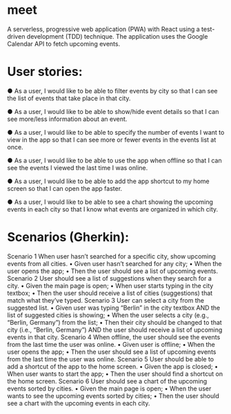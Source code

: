 # meet

A serverless, progressive web application (PWA) with React using a
test-driven development (TDD) technique. The application uses the Google
Calendar API to fetch upcoming events.

# User stories:

● As a user, I would like to be able to filter events by city so that I can see the list of events that take place in that city.

● As a user, I would like to be able to show/hide event details so that I can see more/less
information about an event.

● As a user, I would like to be able to specify the number of events I want to view in the app so that I can see more or fewer events in the events list at once.

● As a user, I would like to be able to use the app when offline so that I can see the events I viewed the last time I was online.

● As a user, I would like to be able to add the app shortcut to my home screen so that I can open the app faster.

● As a user, I would like to be able to see a chart showing the upcoming events in each city so that I know what events are organized in which city.

# Scenarios (Gherkin):

Scenario 1
When user hasn’t searched for a specific city, show upcoming events from all cities.
    • Given user hasn’t searched for any city; 
    • When the user opens the app; 
    • Then the user should see a list of upcoming events. 
Scenario 2
User should see a list of suggestions when they search for a city. 
    • Given the main page is open; 
    • When user starts typing in the city textbox; 
    • Then the user should receive a list of cities (suggestions) that match what they’ve typed. 
Scenario 3
User can select a city from the suggested list.
    • Given user was typing “Berlin” in the city textbox AND the list of suggested cities is showing; 
    • When the user selects a city (e.g., “Berlin, Germany”) from the list; 
    • Then their city should be changed to that city (i.e., “Berlin, Germany”) AND the user should receive a list of upcoming events in that city. 
Scenario 4
When offline, the user should see the events from the last time the user was online.
    • Given user is offline; 
    • When the user opens the app; 
    • Then the user should see a list of upcoming events from the last time the user was online. 
Scenario 5
User should be able to add a shortcut of the app to the home screen.
    • Given the app is closed; 
    • When user wants to start the app;
    • Then the user should find a shortcut on the home screen.
Scenario 6
User should see a chart of the upcoming events sorted by cities.
    • Given the main page is open; 
    • When the user wants to see the upcoming events sorted by cities; 
    • Then the user should see a chart with the upcoming events in each city. 
